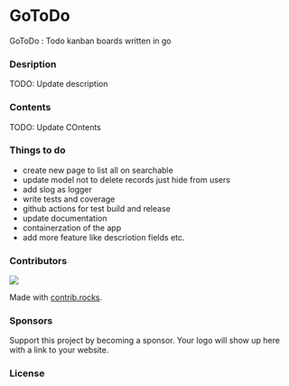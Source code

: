 # GoToDo
GoToDo : Todo kanban boards written in go


### Desription
TODO: Update description


### Contents
TODO: Update COntents


### Things to do
- create new page to list all on searchable
- update model not to delete records just hide from users
- add slog as logger
- write tests and coverage
- github actions for test build and release
- update documentation
- containerzation of the app
- add more feature like descriotion fields etc.

### Contributors

<a href="https://github.com/jabhishek87/gotodo/graphs/contributors">
  <img src="https://contrib.rocks/image?repo=jabhishek87/gotodo" />
</a>

Made with [contrib.rocks](https://contrib.rocks).

### Sponsors
Support this project by becoming a sponsor. Your logo will show up here with a link to your website.

### License


